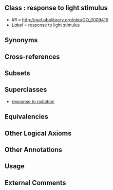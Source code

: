 
## Class : response to light stimulus

 * *IRI* = http://purl.obolibrary.org/obo/GO_0009416
 * *Label* = response to light stimulus

## Synonyms


## Cross-references


## Subsets


## Superclasses

 * [response to radiation](../../GO/14/GO_0009314.md)

## Equivalencies


## Other Logical Axioms


## Other Annotations


## Usage


## External Comments

